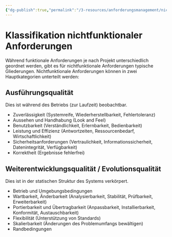 ```yaml
---
{"dg-publish":true,"permalink":"/3-resources/anforderungsmanagement/nichtfunktionale-anforderungen/","created":"2024-11-11T08:59:52.796+01:00","updated":"2024-05-20T13:27:26.067+02:00"}
---
```



# Klassifikation nichtfunktionaler Anforderungen

Während funktionale Anforderungen je nach Projekt unterschiedlich geordnet werden, gibt es für nichtfunktionale Anforderungen typische Gliederungen.
Nichtfunktionale Anforderungen können in zwei Hauptkategorien unterteilt werden:

## Ausführungsqualität

Dies ist während des Betriebs (zur Laufzeit) beobachtbar.
- Zuverlässigkeit (Systemreife, Wiederherstellbarkeit, Fehlertoleranz)
- Aussehen und Handhabung (Look and Feel)
- Benutzbarkeit (Verständlichkeit, Erlernbarkeit, Bedienbarkeit)
- Leistung und Effizienz (Antwortzeiten, Ressourcenbedarf, Wirtschaftlichkeit)
- Sicherheitsanforderungen (Vertraulichkeit, Informationssicherheit, Datenintegrität, Verfügbarkeit)
- Korrektheit (Ergebnisse fehlerfrei)

## Weiterentwicklungsqualität / Evolutionsqualität

Dies ist in der statischen Struktur des Systems verkörpert.
- Betrieb und Umgebungsbedingungen
- Wartbarkeit, Änderbarkeit (Analysierbarkeit, Stabilität, Prüfbarkeit, Erweiterbarkeit)
- Portierbarkeit und Übertragbarkeit (Anpassbarkeit, Installierbarkeit, Konformität, Austauschbarkeit)
- Flexibilität (Unterstützung von Standards)
- Skalierbarkeit (Änderungen des Problemumfangs bewältigen)
- Randbedingungen